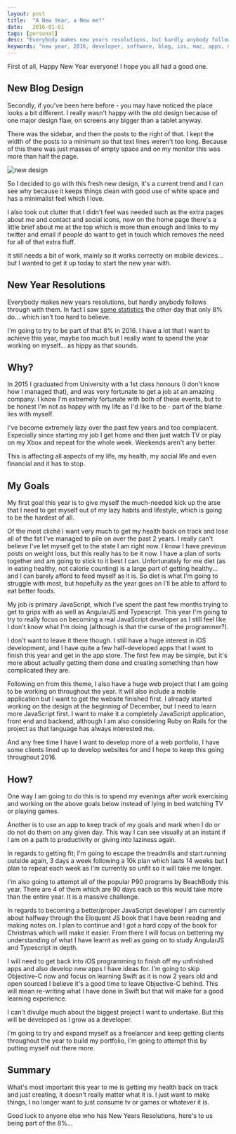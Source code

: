 ```yaml
---
layout: post
title:  "A New Year, a New me?"
date:   2016-01-01
tags: [personal]
desc: "Everybody makes new years resolutions, but hardly anybody follows through with them."
keywords: "new year, 2016, developer, software, blog, ios, mac, apps, development, resolutions"
---
```


First of all, Happy New Year everyone! I hope you all had a good one.

## New Blog Design
Secondly, if you've been here before - you may have noticed the place looks a bit different. I really wasn't happy with the old design because of one major design flaw, on screens any bigger than a tablet anyway.

There was the sidebar, and then the posts to the right of that. I kept the width of the posts to a minimum so that text lines weren't too long. Because of this there was just masses of empty space and on my monitor this was more than half the page.

![new design](http://www.gethinoakes.com/wp-content/uploads/2016/01/Screenshot-2016-01-01-22.56.25-1-1024x513.png)

So I decided to go with this fresh new design, it's a current trend and I can see why because it keeps things clean with good use of white space and has a minimalist feel which I love.

I also took out clutter that I didn't feel was needed such as the extra pages about me and contact and social icons, now on the home page there's a little brief about me at the top which is more than enough and links to my twitter and email if people do want to get in touch which removes the need for all of that extra fluff.

It still needs a bit of work, mainly so it works correctly on mobile devices... but I wanted to get it up today to start the new year with.

## New Year Resolutions
Everybody makes new years resolutions, but hardly anybody follows through with them. In fact I saw [some statistics](http://www.statisticbrain.com/new-years-resolution-statistics/) the other day that only 8% do... which isn't too hard to believe.

I'm going to try to be part of that 8% in 2016. I have a lot that I want to achieve this year, maybe too much but I really want to spend the year working on myself... as hippy as that sounds.

## Why?
In 2015 I graduated from University with a 1st class honours (I don't know how I managed that), and was very fortunate to get a job at an amazing company. I know I'm extremely fortunate with both of these events, but to be honest I'm not as happy with my life as I'd like to be - part of the blame lies with myself.

I've become extremely lazy over the past few years and too complacent. Especially since starting my job I get home and then just watch TV or play on my Xbox and repeat for the whole week. Weekends aren't any better.

This is affecting all aspects of my life, my health, my social life and even financial and it has to stop.

## My Goals
My first goal this year is to give myself the much-needed kick up the arse that I need to get myself out of my lazy habits and lifestyle, which is going to be the hardest of all.

Of the most cliché I want very much to get my health back on track and lose all of the fat I've managed to pile on over the past 2 years. I really can't believe I've let myself get to the state I am right now. I know I have previous posts on weight loss, but this really has to be it now. I have a plan of sorts together and am going to stick to it best I can. Unfortunately for me diet (as in eating healthy, not calorie counting) is a large part of getting healthy... and I can barely afford to feed myself as it is. So diet is what I'm going to struggle with most, but hopefully as the year goes on I'll be able to afford to eat better foods.

My job is primary JavaScript, which I've spent the past few months trying to get to grips with as well as AngularJS and Typescript. This year I'm going to try to really focus on becoming a real JavaScript developer as I still feel like I don't know what I'm doing (although is that the curse of the programmer?).

I don't want to leave it there though. I still have a huge interest in iOS development, and I have quite a few half-developed apps that I want to finish this year and get in the app store. The first few may be simple, but it's more about actually getting them done and creating something than how complicated they are.

Following on from this theme, I also have a huge web project that I am going to be working on throughout the year. It will also include a mobile application but I want to get the website finished first. I already started working on the design at the beginning of December, but I need to learn more JavaScript first. I want to make it a completely JavaScript application, front end and backend, although I am also considering Ruby on Rails for the project as that language has always interested me.

And any free time I have I want to develop more of a web portfolio, I have some clients lined up to develop websites for and I hope to keep this going throughout 2016.

## How?
One way I am going to do this is to spend my evenings after work exercising and working on the above goals below instead of lying in bed watching TV or playing games.

Another is to use an app to keep track of my goals and mark when I do or do not do them on any given day. This way I can see visually at an instant if I am on a path to productivity or giving into laziness again.

In regards to getting fit; I'm going to escape the treadmills and start running outside again, 3 days a week following a 10k plan which lasts 14 weeks but I plan to repeat each week as I'm currently so unfit so it will take me longer.

I'm also going to attempt all of the popular P90 programs by BeachBody this year. There are 4 of them which are 90 days each so this would take more than the entire year. It is a massive challenge.

In regards to becoming a better/proper JavaScript developer I am currently about halfway through the Eloquent JS book that I have been reading and making notes on. I plan to continue and I got a hard copy of the book for Christmas which will make it easier. From there I will focus on bettering my understanding of what I have learnt as well as going on to study AngularJS and Typescript in depth.

I will need to get back into iOS programming to finish off my unfinished apps and also develop new apps I have ideas for. I'm going to skip Objective-C now and focus on learning Swift as it is now 2 years old and open sourced I believe it's a good time to leave Objective-C behind. This will mean re-writing what I have done in Swift but that will make for a good learning experience.

I can't divulge much about the biggest project I want to undertake. But this will be developed as I grow as a developer.

I'm going to try and expand myself as a freelancer and keep getting clients throughout the year to build my portfolio, I'm going to attempt this by putting myself out there more.

## Summary
What's most important this year to me is getting my health back on track and just creating, it doesn't really matter what it is. I just want to make things, I no longer want to just consume tv or games or whatever it is.

Good luck to anyone else who has New Years Resolutions, here's to us being part of the 8%...
